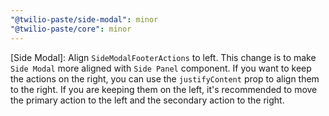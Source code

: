 ```yaml
---
"@twilio-paste/side-modal": minor
"@twilio-paste/core": minor
---
```


[Side Modal]: Align `SideModalFooterActions` to left. This change is to make `Side Modal` more aligned with `Side Panel` component. If you want to keep the actions on the right, you can use the `justifyContent` prop to align them to the right. If you are keeping them on the left, it's recommended to move the primary action to the left and the secondary action to the right.
